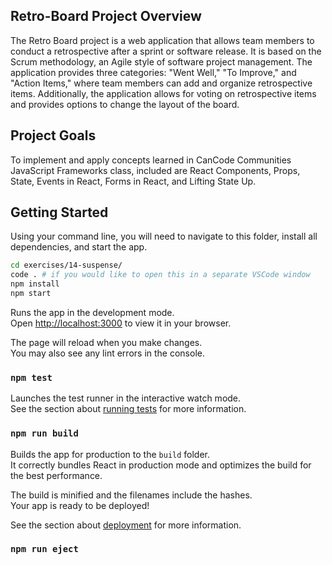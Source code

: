 ## Retro-Board Project Overview

The Retro Board project is a web application that allows team members to conduct a retrospective after a sprint or software release. It is based on the Scrum methodology, an Agile style of software project management. The application provides three categories: "Went Well," "To Improve," and "Action Items," where team members can add and organize retrospective items. Additionally, the application allows for voting on retrospective items and provides options to change the layout of the board.

## Project Goals

To implement and apply concepts learned in CanCode Communities JavaScript Frameworks class, included are React Components, Props, State, Events in React, Forms in React, and Lifting State Up.

## Getting Started

Using your command line, you will need to navigate to this folder, install all dependencies, and start the app.

```bash
cd exercises/14-suspense/
code . # if you would like to open this in a separate VSCode window
npm install
npm start
```

Runs the app in the development mode.\
Open [http://localhost:3000](http://localhost:3000) to view it in your browser.

The page will reload when you make changes.\
You may also see any lint errors in the console.

### `npm test`

Launches the test runner in the interactive watch mode.\
See the section about [running tests](https://facebook.github.io/create-react-app/docs/running-tests) for more information.

### `npm run build`

Builds the app for production to the `build` folder.\
It correctly bundles React in production mode and optimizes the build for the best performance.

The build is minified and the filenames include the hashes.\
Your app is ready to be deployed!

See the section about [deployment](https://facebook.github.io/create-react-app/docs/deployment) for more information.

### `npm run eject`
